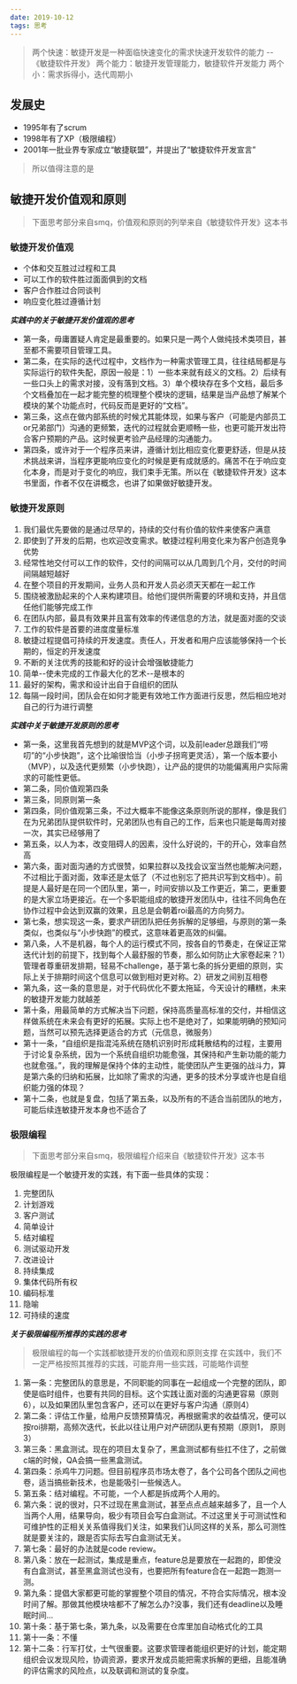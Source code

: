 ```yaml
---
date: 2019-10-12
tags: 思考
---
```


> 两个快速：敏捷开发是一种面临快速变化的需求快速开发软件的能力 --《敏捷软件开发》
> 两个能力：敏捷开发管理能力，敏捷软件开发能力
> 两个小：需求拆得小，迭代周期小

## 发展史

- 1995年有了scrum
- 1998年有了XP（极限编程）
- 2001年一批业界专家成立“敏捷联盟”，并提出了“敏捷软件开发宣言”

> 所以值得注意的是

## 敏捷开发价值观和原则

> 下面思考部分来自smq，价值观和原则的列举来自《敏捷软件开发》这本书

### 敏捷开发价值观

- 个体和交互胜过过程和工具
- 可以工作的软件胜过面面俱到的文档
- 客户合作胜过合同谈判
- 响应变化胜过遵循计划

***实践中的关于敏捷开发价值观的思考***

- 第一条，毋庸置疑人肯定是最重要的。如果只是一两个人做纯技术类项目，甚至都不需要项目管理工具。
- 第二条，在实际的迭代过程中，文档作为一种需求管理工具，往往结局都是与实际运行的软件失配，原因一般是：1）一些本来就有歧义的文档。2）后续有一些口头上的需求对接，没有落到文档。3）单个模块存在多个文档，最后多个文档叠加在一起才能完整的梳理整个模块的逻辑，结果是当产品想了解某个模块的某个功能点时，代码反而是更好的“文档”。
- 第三条，这点在做内部系统的时候尤其能体现，如果与客户（可能是内部员工or兄弟部门）沟通的更频繁，迭代的过程就会更顺畅一些，也更可能开发出符合客户预期的产品。这时候更考验产品经理的沟通能力。
- 第四条，或许对于一个程序员来讲，遵循计划比相应变化要更舒适，但是从技术挑战来讲，当程序更能响应变化的时候是更有成就感的。痛苦不在于响应变化本身，而是对于变化的响应，我们束手无策。所以在《敏捷软件开发》这本书里面，作者不仅在讲概念，也讲了如果做好敏捷开发。

### 敏捷开发原则

1. 我们最优先要做的是通过尽早的，持续的交付有价值的软件来使客户满意
2. 即使到了开发的后期，也欢迎改变需求。敏捷过程利用变化来为客户创造竞争优势
3. 经常性地交付可以工作的软件，交付的间隔可以从几周到几个月，交付的时间间隔越短越好
4. 在整个项目的开发期间，业务人员和开发人员必须天天都在一起工作
5. 围绕被激励起来的个人来构建项目。给他们提供所需要的环境和支持，并且信任他们能够完成工作
6. 在团队内部，最具有效果并且富有效率的传递信息的方法，就是面对面的交谈
7. 工作的软件是首要的进度度量标准
8. 敏捷过程提倡可持续的开发速度。责任人，开发者和用户应该能够保持一个长期的，恒定的开发速度
9. 不断的关注优秀的技能和好的设计会增强敏捷能力
10. 简单--使未完成的工作最大化的艺术--是根本的
11. 最好的架构，需求和设计出自于自组织的团队
12. 每隔一段时间，团队会在如何才能更有效地工作方面进行反思，然后相应地对自己的行为进行调整

***实践中关于敏捷开发原则的思考***

- 第一条，这里我首先想到的就是MVP这个词，以及前leader总跟我们“唠叨”的“小步快跑”，这个比喻很恰当（小步子拐弯更灵活），第一个版本要小（MVP），以及迭代更频繁（小步快跑），让产品的提供的功能偏离用户实际需求的可能性更低。
- 第二条，同价值观第四条
- 第三条，同原则第一条
- 第四条，同价值观第三条，不过大概率不能像这条原则所说的那样，像是我们在为兄弟团队提供软件时，兄弟团队也有自己的工作，后来也只能是每周对接一次，其实已经够用了
- 第五条，以人为本，改变阻碍人的因素，没什么好说的，干的开心，效率自然高
- 第六条，面对面沟通的方式很赞，如果拉群以及找会议室当然也能解决问题，不过相比于面对面，效率还是太低了（不过也别忘了把共识写到文档中）。前提是人最好是在同一个团队里，第一，时间安排以及工作更近，第二，更重要的是大家立场更接近。在一个多职能组成的敏捷开发团队中，往往不同角色在协作过程中会达到双赢的效果，且总是会朝着roi最高的方向努力。
- 第七条，想实现这一条，要求产研团队把任务拆解的足够细，与原则的第一条类似，也类似与“小步快跑”的模式，这意味着更高效的纠偏。
- 第八条，人不是机器，每个人的运行模式不同，按各自的节奏走，在保证正常迭代计划的前提下，找到每个人最舒服的节奏，那么如何防止大家卷起来？1）管理者尊重研发排期，轻易不challenge，基于第七条的拆分更细的原则，实际上关于排期时间这个信息可以做到相对更对称。2）研发之间别互相卷
- 第九条，这一条的意思是，对于代码优化不要太拖延，今天设计的糟糕，未来的敏捷开发能力就越差
- 第十条，用最简单的方式解决当下问题，保持高质量高标准的交付，并相信这样做系统在未来会有更好的拓展。实际上也不是绝对了，如果能明确的预知问题，当然可以预先选择更适合的方式（元信息，微服务）
- 第十一条，“自组织是指混沌系统在随机识别时形成耗散结构的过程，主要用于讨论复杂系统，因为一个系统自组织功能愈强，其保持和产生新功能的能力也就愈强。”，我的理解是保持个体的主动性，能使团队产生更强的战斗力，算是第六条的归纳和拓展，比如除了需求的沟通，更多的技术分享或许也是自组织能力强的体现？
- 第十二条，也就是复盘，包括了第五条，以及所有的不适合当前团队的地方，可能后续连敏捷开发本身也不适合了

### 极限编程

> 下面思考部分来自smq，极限编程介绍来自《敏捷软件开发》这本书

极限编程是一个敏捷开发的实践，有下面一些具体的实现：

1. 完整团队
2. 计划游戏
3. 客户测试
4. 简单设计
5. 结对编程
6. 测试驱动开发
7. 改进设计
8. 持续集成
9. 集体代码所有权
10. 编码标准
11. 隐喻
12. 可持续的速度

***关于极限编程所推荐的实践的思考***

> 极限编程的每一个实践都敏捷开发的价值观和原则支撑
> 在实践中，我们不一定严格按照其推荐的实践，可能弃用一些实践，可能略作调整

1. 第一条：完整团队的意思是，不同职能的同事在一起组成一个完整的团队，即使是临时组件，也要有共同的目标。这个实践让面对面的沟通更容易（原则6），以及如果团队里包含客户，还可以在更好与客户沟通（原则4）
2. 第二条：评估工作量，给用户反馈预算情况，再根据需求的收益情况，便可以按roi排期，高频次迭代，长此以往让用户对产研团队更有预期（原则1， 原则3）
3. 第三条：黑盒测试。现在的项目太复杂了，黑盒测试都有些扛不住了，之前做c端的时候，QA会搞一些黑盒测试。
4. 第四条：杀鸡牛刀问题。但目前程序员市场太卷了，各个公司各个团队之间也卷，适当搞些新技术，也是能吸引一些候选人。
5. 第五条：结对编程。不可能，一个人都是拆成两个人用的。
6. 第六条：说的很对，只不过现在黑盒测试，甚至点点点越来越多了，且一个人当两个人用，结果导向，极少有项目会写白盒测试。不过这里关于可测试性和可维护性的正相关关系值得我们关注，如果我们认同这样的关系，那么可测性就是要关注的，跟是否实际去写白盒测试无关。
7. 第七条：最好的办法就是code review。
8. 第八条：放在一起测试，集成是重点，feature总是要放在一起跑的，即使没有白盒测试，甚至黑盒测试也没有，也要把所有feature合在一起跑一跑测一测。
9. 第九条：提倡大家都更可能的掌握整个项目的情况，不符合实际情况，根本没时间了解。那做其他模块啥都不了解怎么办?没事，我们还有deadline以及睡眠时间...
10. 第十条：基于第七条，第九条，以及需要在仓库里加自动格式化的工具
11. 第十一条：不懂
12. 第十二条：行军打仗，士气很重要。这要求管理者能组织更好的计划，能定期组织会议发现风险，协调资源，要求开发成员能把需求拆解的更细，且能准确的评估需求的风险点，以及联调和测试的复杂度。

